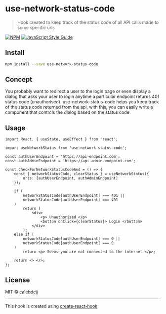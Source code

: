 # use-network-status-code

> Hook created to keep track of the status code of all API calls made to some specific urls

[![NPM](https://img.shields.io/npm/v/use-network-status-code.svg)](https://www.npmjs.com/package/use-network-status-code) [![JavaScript Style Guide](https://img.shields.io/badge/code_style-standard-brightgreen.svg)](https://standardjs.com)

## Install

```bash
npm install --save use-network-status-code
```

## Concept

You probably want to redirect a user to the login page or even display a dialog that asks your user to login anytime a particular endpoint returns 401 status code (unauthorised). use-network-status-code helps you keep track of the status code returned from the api, with this, you can easily write a component that controls the dialog based on the status code.

## Usage

```tsx
import React, { useState, useEffect } from 'react';

import useNetworkStatus from 'use-network-status-code';

const authUserEndpoint = 'https://api-endpoint.com';
const authAdminEndpoint = 'https://api-admin-endpoint.com';

const CheckForNetworkStatusCodeAnd = () => {
	const { networkStatusCode, clearStatus } = useNetworkStatus({
		urls: [authUserEndpoint, authAdminEndpoint]
	});

	if (
		networkStatusCode[authUserEndpoint] === 401 ||
		networkStatusCode[authUserEndpoint] === 401
	)
		return (
			<div>
				<p> Unauthorised </p>
				<button onClick={clearStatus}> Login </button>
			</div>
		);
	else if (
		networkStatusCode[authUserEndpoint] === 0 ||
		networkStatusCode[authUserEndpoint] === 0
	)
		return <p> Seems you are not connected to the internet </p>;

	return <> </>;
};
```

## License

MIT © [calebdeji](https://github.com/calebdeji)

---

This hook is created using [create-react-hook](https://github.com/hermanya/create-react-hook).
